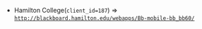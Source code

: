  - Hamilton College(`client_id=187`) => [`http://blackboard.hamilton.edu/webapps/Bb-mobile-bb_bb60/`](http://blackboard.hamilton.edu/webapps/Bb-mobile-bb_bb60/)
